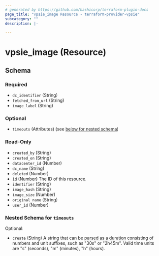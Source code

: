 ```yaml
---
# generated by https://github.com/hashicorp/terraform-plugin-docs
page_title: "vpsie_image Resource - terraform-provider-vpsie"
subcategory: ""
description: |-
  
---
```


# vpsie_image (Resource)





<!-- schema generated by tfplugindocs -->
## Schema

### Required

- `dc_identifier` (String)
- `fetched_from_url` (String)
- `image_label` (String)

### Optional

- `timeouts` (Attributes) (see [below for nested schema](#nestedatt--timeouts))

### Read-Only

- `created_by` (String)
- `created_on` (String)
- `datacenter_id` (Number)
- `dc_name` (String)
- `deleted` (Number)
- `id` (Number) The ID of this resource.
- `identifier` (String)
- `image_hash` (String)
- `image_size` (Number)
- `original_name` (String)
- `user_id` (Number)

<a id="nestedatt--timeouts"></a>
### Nested Schema for `timeouts`

Optional:

- `create` (String) A string that can be [parsed as a duration](https://pkg.go.dev/time#ParseDuration) consisting of numbers and unit suffixes, such as "30s" or "2h45m". Valid time units are "s" (seconds), "m" (minutes), "h" (hours).
